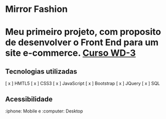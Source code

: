 <h1>Mirror Fashion<h1>
Meu primeiro projeto, com proposito de desenvolver o Front End para um site e-commerce.
<a href="https://www.caelum.com.br/curso-html-css-javascript?id=8794"> Curso WD-3</a>
<h2>Tecnologias utilizadas</h2>
<p>

[ x ] HMTL5
[ x ] CSS3
[ x ] JavaScript
[ x ] Bootstrap 
[ x ] JQuery
[ x ] SQL

</p>
<h2>Acessibilidade</h2>
<p> :iphone: Mobile e :computer: Desktop</p> 
